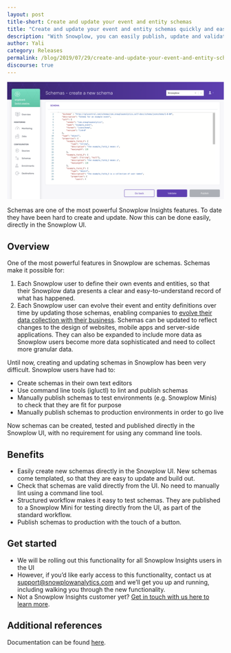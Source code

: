 ```yaml
---
layout: post
title-short: Create and update your event and entity schemas
title: "Create and update your event and entity schemas quickly and easily in the Snowplow UI"
description: "With Snowplow, you can easily publish, update and validate your tracking so your data collection evolves with your business"
author: Yali
category: Releases
permalink: /blog/2019/07/29/create-and-update-your-event-and-entity-schemas/
discourse: true
---
```


![Schema UI][schema-ui]


Schemas are one of the most powerful Snowplow Insights features. To date they have been hard to create and update. Now this can be done easily, directly in the Snowplow UI.


## Overview

One of the most powerful features in Snowplow are schemas. Schemas make it possible for:



1. Each Snowplow user to define their own events and entities, so that their Snowplow data presents a clear and easy-to-understand record of what has happened.
2. Each Snowplow user can evolve their event and entity definitions over time by updating those schemas, enabling companies to [evolve their data collection with their business](https://snowplowanalytics.com/blog/2019/07/23/how-to-ensure-your-data-collection-evolves-alongside-your-business/). Schemas can be updated to reflect changes to the design of websites, mobile apps and server-side applications. They can also be expanded to include more data as Snowplow users become more data sophisticated and need to collect more granular data.

Until now, creating and updating schemas in Snowplow has been very difficult. Snowplow users have had to:



*   Create schemas in their own text editors
*   Use command line tools (igluctl) to lint and publish schemas
*   Manually publish schemas to test environments (e.g. Snowplow Minis) to check that they are fit for purpose
*   Manually publish schemas to production environments in order to go live

Now schemas can be created, tested and published directly in the Snowplow UI, with no requirement for using any command line tools.


## Benefits



*   Easily create new schemas directly in the Snowplow UI. New schemas come templated, so that they are easy to update and build out.
*   Check that schemas are valid directly from the UI. No need to manually lint using a command line tool.
*   Structured workflow makes it easy to test schemas. They are published to a Snowplow Mini for testing directly from the UI, as part of the standard workflow.
*   Publish schemas to production with the touch of a button. 


## Get started



*   We will be rolling out this functionality for all Snowplow Insights users in the UI
*   However, if you’d like early access to this functionality, contact us at [support@snowplowanalytics.com](mailto:support@snowplowanalytics.com) and we’ll get you up and running, including walking you through the new functionality.
*   Not a Snowplow Insights customer yet? [Get in touch with us here to learn more](https://snowplowanalytics.com/request-demo/).


## Additional references

Documentation can be found [here](https://docs.snowplowanalytics.com/snowplow-insights/schemas/).



[schema-ui]: /assets/img/blog/2019/07/Schema-UI.png